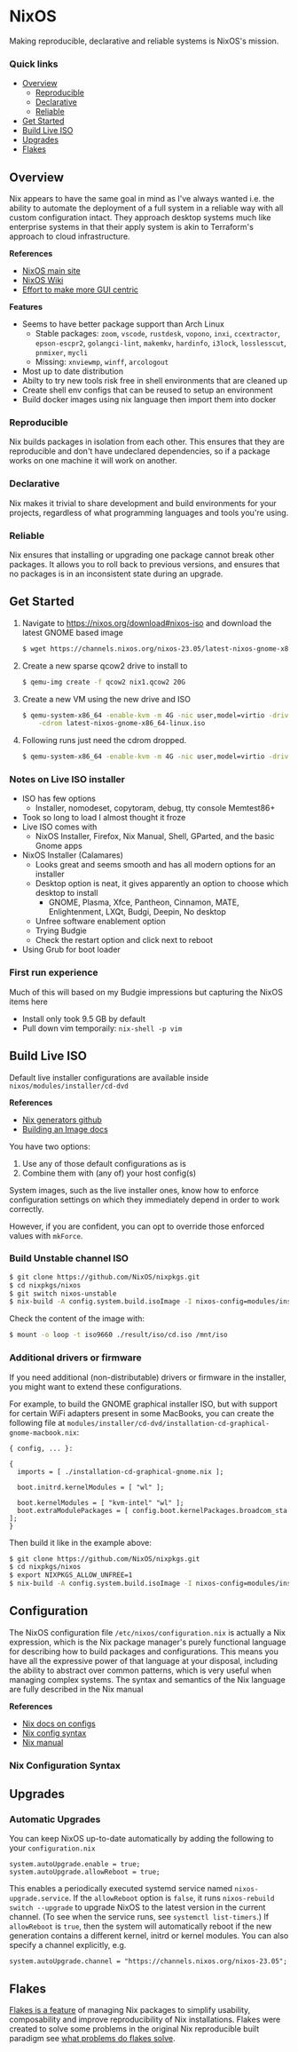 # NixOS
Making reproducible, declarative and reliable systems is NixOS's mission.

### Quick links
* [Overview](#overview)
  * [Reproducible](#reproducible)
  * [Declarative](#declarative)
  * [Reliable](#reliable)
* [Get Started](#get-started)
* [Build Live ISO](#build-live-iso)
* [Upgrades](#upgrades)
* [Flakes](#flakes)

## Overview
Nix appears to have the same goal in mind as I've always wanted i.e. the ability to automate the 
deployment of a full system in a reliable way with all custom configuration intact. They approach 
desktop systems much like enterprise systems in that their apply system is akin to Terraform's 
approach to cloud infrastructure.

**References**
* [NixOS main site](https://nixos.org/)
* [NixOS Wiki](https://nixos.wiki)
* [Effort to make more GUI centric](https://discourse.nixos.org/t/snowflakeos-creating-a-gui-focused-nixos-based-distro/21856)

**Features**
* Seems to have better package support than Arch Linux
  * Stable packages: `zoom`, `vscode`, `rustdesk`, `vopono`, `inxi`, `ccextractor`, `epson-escpr2`, 
  `golangci-lint`, `makemkv`, `hardinfo`, `i3lock`, `losslesscut`, `pnmixer`, `mycli`
  * Missing: `xnviewmp`, `winff`, `arcologout`
* Most up to date distribution
* Abilty to try new tools risk free in shell environments that are cleaned up
* Create shell env configs that can be reused to setup an environment
* Build docker images using nix language then import them into docker

### Reproducible
Nix builds packages in isolation from each other. This ensures that they are reproducible and don't 
have undeclared dependencies, so if a package works on one machine it will work on another.

### Declarative
Nix makes it trivial to share development and build environments for your projects, regardless of 
what programming languages and tools you're using.

### Reliable
Nix ensures that installing or upgrading one package cannot break other packages. It allows you to 
roll back to previous versions, and ensures that no packages is in an inconsistent state during an 
upgrade.

## Get Started
1. Navigate to https://nixos.org/download#nixos-iso and download the latest GNOME based image
   ```bash
   $ wget https://channels.nixos.org/nixos-23.05/latest-nixos-gnome-x86_64-linux.iso
   ```

2. Create a new sparse qcow2 drive to install to
   ```bash
   $ qemu-img create -f qcow2 nix1.qcow2 20G
   ```

3. Create a new VM using the new drive and ISO
   ```bash
   $ qemu-system-x86_64 -enable-kvm -m 4G -nic user,model=virtio -drive file=nix1.qcow2,media=disk,if=virtio \
       -cdrom latest-nixos-gnome-x86_64-linux.iso
   ```
4. Following runs just need the cdrom dropped.
   ```bash
   $ qemu-system-x86_64 -enable-kvm -m 4G -nic user,model=virtio -drive file=nix1.qcow2,media=disk,if=virtio
   ```

### Notes on Live ISO installer
* ISO has few options
  * Installer, nomodeset, copytoram, debug, tty console Memtest86+
* Took so long to load I almost thought it froze
* Live ISO comes with
  * NixOS Installer, Firefox, Nix Manual, Shell, GParted, and the basic Gnome apps
* NixOS Installer (Calamares)
  * Looks great and seems smooth and has all modern options for an installer
  * Desktop option is neat, it gives apparently an option to choose which desktop to install
    * GNOME, Plasma, Xfce, Pantheon, Cinnamon, MATE, Enlightenment, LXQt, Budgi, Deepin, No desktop
  * Unfree software enablement option
  * Trying Budgie
  * Check the restart option and click next to reboot
* Using Grub for boot loader

### First run experience
Much of this will based on my Budgie impressions but capturing the NixOS items here
* Install only took 9.5 GB by default
* Pull down vim temporaily: `nix-shell -p vim`

## Build Live ISO
Default live installer configurations are available inside `nixos/modules/installer/cd-dvd`

**References**
* [Nix generators github](https://github.com/nix-community/nixos-generators)
* [Building an Image docs](https://nixos.org/manual/nixos/stable/#sec-building-image)

You have two options:
1. Use any of those default configurations as is
2. Combine them with (any of) your host config(s) 

System images, such as the live installer ones, know how to enforce configuration settings on which 
they immediately depend in order to work correctly.

However, if you are confident, you can opt to override those enforced values with `mkForce`. 

### Build Unstable channel ISO
```bash
$ git clone https://github.com/NixOS/nixpkgs.git
$ cd nixpkgs/nixos
$ git switch nixos-unstable
$ nix-build -A config.system.build.isoImage -I nixos-config=modules/installer/cd-dvd/installation-cd-minimal.nix default.nix
```

Check the content of the image with:
```bash
$ mount -o loop -t iso9660 ./result/iso/cd.iso /mnt/iso
```

### Additional drivers or firmware
If you need additional (non-distributable) drivers or firmware in the installer, you might want to 
extend these configurations.

For example, to build the GNOME graphical installer ISO, but with support for certain WiFi adapters 
present in some MacBooks, you can create the following file at 
`modules/installer/cd-dvd/installation-cd-graphical-gnome-macbook.nix`:

```
{ config, ... }:

{
  imports = [ ./installation-cd-graphical-gnome.nix ];

  boot.initrd.kernelModules = [ "wl" ];

  boot.kernelModules = [ "kvm-intel" "wl" ];
  boot.extraModulePackages = [ config.boot.kernelPackages.broadcom_sta ];
}
```

Then build it like in the example above:

```bash
$ git clone https://github.com/NixOS/nixpkgs.git
$ cd nixpkgs/nixos
$ export NIXPKGS_ALLOW_UNFREE=1
$ nix-build -A config.system.build.isoImage -I nixos-config=modules/installer/cd-dvd/installation-cd-graphical-gnome-macbook.nix default.nix
```

## Configuration
The NixOS configuration file `/etc/nixos/configuration.nix` is actually a Nix expression, which is 
the Nix package manager's purely functional language for describing how to build packages and 
configurations. This means you have all the expressive power of that language at your disposal, 
including the ability to abstract over common patterns, which is very useful when managing complex 
systems. The syntax and semantics of the Nix language are fully described in the Nix manual

**References**
* [Nix docs on configs](https://nixos.org/manual/nixos/stable/#ch-configuration)
* [Nix config syntax](https://nixos.org/manual/nixos/stable/#sec-configuration-syntax)
* [Nix manual](https://nixos.org/nix/manual/#chap-writing-nix-expressions)

### Nix Configuration Syntax

## Upgrades

### Automatic Upgrades
You can keep NixOS up-to-date automatically by adding the following to your `configuration.nix`
```
system.autoUpgrade.enable = true;
system.autoUpgrade.allowReboot = true;
```

This enables a periodically executed systemd service named `nixos-upgrade.service`. If the `allowReboot` 
option is `false`, it runs `nixos-rebuild switch --upgrade` to upgrade NixOS to the latest version in the 
current channel. (To see when the service runs, see `systemctl list-timers`.) If `allowReboot` is `true`, 
then the system will automatically reboot if the new generation contains a different kernel, initrd 
or kernel modules. You can also specify a channel explicitly, e.g. 

```
system.autoUpgrade.channel = "https://channels.nixos.org/nixos-23.05";
```

## Flakes
[Flakes is a feature](https://nixos.wiki/wiki/Flakes) of managing Nix packages to simplify usability, 
composability and improve reproducibility of Nix installations. Flakes were created to solve some 
problems in the original Nix reproducible built paradigm see [what problems do flakes solve](https://www.tweag.io/blog/2020-05-25-flakes/).

<!-- 
vim: ts=2:sw=2:sts=2
-->
